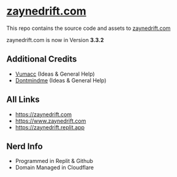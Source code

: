 # [zaynedrift.com](https://zaynedrift.com) 
This repo contains the source code and assets to [zaynedrift.com](https://zaynedrift.com) 

zaynedrift.com is now in Version **3.3.2**

## Additional Credits
- [Vumacc](https://github.com/Vumacc) (Ideas & General Help)
- [Dontmindme](https://github.com/dontmindme250) (Ideas & General Help)

## All Links
- https://zaynedrift.com
- https://www.zaynedrift.com
- https://zaynedrift.replit.app

## Nerd Info
- Programmed in Replit & Github
- Domain Managed in Cloudflare